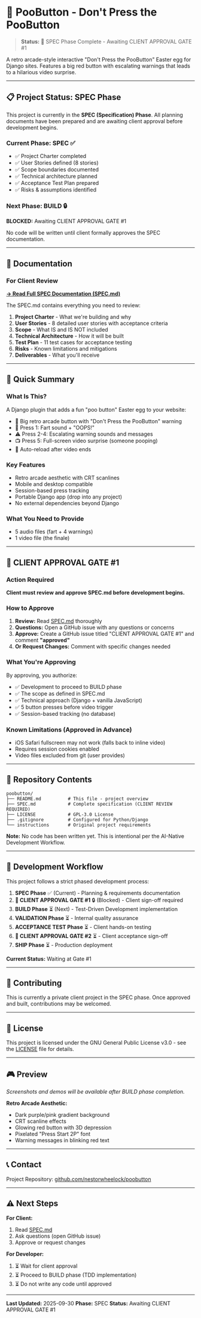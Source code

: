 # 🚽 PooButton - Don't Press the PooButton

> **Status:** 🚦 SPEC Phase Complete - Awaiting CLIENT APPROVAL GATE #1

A retro arcade-style interactive "Don't Press the PooButton" Easter egg for Django sites. Features a big red button with escalating warnings that leads to a hilarious video surprise.

---

## 📋 Project Status: SPEC Phase

This project is currently in the **SPEC (Specification) Phase**. All planning documents have been prepared and are awaiting client approval before development begins.

### Current Phase: SPEC ✅
- ✅ Project Charter completed
- ✅ User Stories defined (8 stories)
- ✅ Scope boundaries documented
- ✅ Technical architecture planned
- ✅ Acceptance Test Plan prepared
- ✅ Risks & assumptions identified

### Next Phase: BUILD 🔒
**BLOCKED:** Awaiting CLIENT APPROVAL GATE #1

No code will be written until client formally approves the SPEC documentation.

---

## 📖 Documentation

### For Client Review

**[→ Read Full SPEC Documentation (SPEC.md)](./SPEC.md)**

The SPEC.md contains everything you need to review:

1. **Project Charter** - What we're building and why
2. **User Stories** - 8 detailed user stories with acceptance criteria
3. **Scope** - What IS and IS NOT included
4. **Technical Architecture** - How it will be built
5. **Test Plan** - 11 test cases for acceptance testing
6. **Risks** - Known limitations and mitigations
7. **Deliverables** - What you'll receive

---

## 🎯 Quick Summary

### What Is This?

A Django plugin that adds a fun "poo button" Easter egg to your website:

- 🔴 Big retro arcade button with "Don't Press the PooButton" warning
- 💨 Press 1: Fart sound + "OOPS!"
- ⚠️ Press 2-4: Escalating warning sounds and messages
- 📺 Press 5: Full-screen video surprise (someone pooping)
- 🔄 Auto-reload after video ends

### Key Features

- Retro arcade aesthetic with CRT scanlines
- Mobile and desktop compatible
- Session-based press tracking
- Portable Django app (drop into any project)
- No external dependencies beyond Django

### What You Need to Provide

- 5 audio files (fart + 4 warnings)
- 1 video file (the finale)

---

## 🚦 CLIENT APPROVAL GATE #1

### Action Required

**Client must review and approve SPEC.md before development begins.**

### How to Approve

1. **Review:** Read [SPEC.md](./SPEC.md) thoroughly
2. **Questions:** Open a GitHub issue with any questions or concerns
3. **Approve:** Create a GitHub issue titled "CLIENT APPROVAL GATE #1" and comment **"approved"**
4. **Or Request Changes:** Comment with specific changes needed

### What You're Approving

By approving, you authorize:
- ✅ Development to proceed to BUILD phase
- ✅ The scope as defined in SPEC.md
- ✅ Technical approach (Django + vanilla JavaScript)
- ✅ 5 button presses before video trigger
- ✅ Session-based tracking (no database)

### Known Limitations (Approved in Advance)

- iOS Safari fullscreen may not work (falls back to inline video)
- Requires session cookies enabled
- Video files excluded from git (user provides)

---

## 📂 Repository Contents

```
poobutton/
├── README.md          # This file - project overview
├── SPEC.md            # Complete specification (CLIENT REVIEW REQUIRED)
├── LICENSE            # GPL-3.0 License
├── .gitignore         # Configured for Python/Django
└── instructions       # Original project requirements
```

**Note:** No code has been written yet. This is intentional per the AI-Native Development Workflow.

---

## 🔄 Development Workflow

This project follows a strict phased development process:

1. **SPEC Phase** ✅ (Current) - Planning & requirements documentation
2. **🚦 CLIENT APPROVAL GATE #1** 🔒 (Blocked) - Client sign-off required
3. **BUILD Phase** ⏳ (Next) - Test-Driven Development implementation
4. **VALIDATION Phase** ⏳ - Internal quality assurance
5. **ACCEPTANCE TEST Phase** ⏳ - Client hands-on testing
6. **🚦 CLIENT APPROVAL GATE #2** ⏳ - Client acceptance sign-off
7. **SHIP Phase** ⏳ - Production deployment

**Current Status:** Waiting at Gate #1

---

## 🤝 Contributing

This is currently a private client project in the SPEC phase. Once approved and built, contributions may be welcomed.

---

## 📄 License

This project is licensed under the GNU General Public License v3.0 - see the [LICENSE](./LICENSE) file for details.

---

## 🎮 Preview

*Screenshots and demos will be available after BUILD phase completion.*

**Retro Arcade Aesthetic:**
- Dark purple/pink gradient background
- CRT scanline effects
- Glowing red button with 3D depression
- Pixelated "Press Start 2P" font
- Warning messages in blinking red text

---

## 📞 Contact

Project Repository: [github.com/nestorwheelock/poobutton](https://github.com/nestorwheelock/poobutton)

---

## ⚠️ Next Steps

**For Client:**
1. Read [SPEC.md](./SPEC.md)
2. Ask questions (open GitHub issue)
3. Approve or request changes

**For Developer:**
1. ⏳ Wait for client approval
2. ⏳ Proceed to BUILD phase (TDD implementation)
3. ⏳ Do not write any code until approved

---

**Last Updated:** 2025-09-30
**Phase:** SPEC
**Status:** Awaiting CLIENT APPROVAL GATE #1
